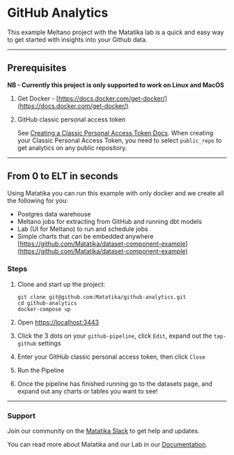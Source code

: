 # GitHub Analytics

This example Meltano project with the Matatika lab is a quick and easy way to get started with insights into your Github data.

---

## Prerequisites

**NB - Currently this project is only supported to work on Linux and MacOS**

1. Get Docker - [https://docs.docker.com/get-docker/](https://docs.docker.com/get-docker/)
2. GitHub classic personal access token

    See [Creating a Classic Personal Access Token Docs](https://docs.github.com/en/authentication/keeping-your-account-and-data-secure/creating-a-personal-access-token#creating-a-personal-access-token-classic).  When creating your Classic Personal Access Token, you need to select `public_repo` to get analytics on any public repository.

---

## From 0 to ELT in seconds


Using Matatika you can run this example with only docker and we create all the following for you:
- Postgres data warehouse
- Meltano jobs for extracting from GitHub and running dbt models
- Lab (UI for Meltano) to run and schedule jobs
- Simple charts that can be embedded anywhere [https://github.com/Matatika/dataset-component-example](https://github.com/Matatika/dataset-component-example)

### Steps

1. Clone and start up the project:
   ```terminal
   git clone git@github.com:Matatika/github-analytics.git
   cd github-analytics
   docker-compose up
   ```

2. Open [https://localhost:3443](https://localhost:3443)

3. Click the 3 dots on your `github-pipeline`, click `Edit`, expand out the `tap-github` settings

4. Enter your GitHub classic personal access token, then click `Close`

5. Run the Pipeline

6. Once the pipeline has finished running go to the datasets page, and expand out any charts or tables you want to see!

---

### Support

Join our community on the [Matatika Slack](https://join.slack.com/t/matatika/shared_invite/zt-19n1bfokx-F31DNitTpSxWCFO2aFlgxg) to get help and updates.

You can read more about Matatika and our Lab in our [Documentation](https://www.matatika.com/docs/).
